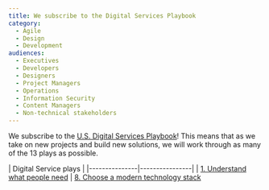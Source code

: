 ```yaml
---
title: We subscribe to the Digital Services Playbook
category:
  - Agile
  - Design
  - Development
audiences:
  - Executives
  - Developers
  - Designers
  - Project Managers
  - Operations
  - Information Security
  - Content Managers
  - Non-technical stakeholders
---
```


We subscribe to the [U.S. Digital Services Playbook](https://playbook.cio.gov/)! This means that as we take on new projects and build new solutions, we will work through as many of the 13 plays as possible.


| Digital Service plays   |
|---------------|----------------|
| [1. Understand what people need](https://playbook.cio.gov/#play1)   | [8. Choose a modern technology stack](https://playbook.cio.gov/#play8)
